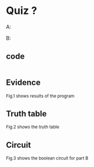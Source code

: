# Quiz ?

A:

B:

## code

```py

```

## Evidence

<sub>Fig.1 shows results of the program

## Truth table
  
<sub>Fig.2 shows the truth table

## Circuit

<sub>Fig.3 shows the boolean circuit for part B
